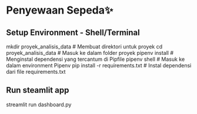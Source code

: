# Penyewaan Sepeda✨

## Setup Environment - Shell/Terminal

mkdir proyek_analisis_data # Membuat direktori untuk proyek
cd proyek_analisis_data # Masuk ke dalam folder proyek
pipenv install # Menginstal dependensi yang tercantum di Pipfile
pipenv shell # Masuk ke dalam environment Pipenv
pip install -r requirements.txt # Instal dependensi dari file requirements.txt

## Run steamlit app

streamlit run dashboard.py
